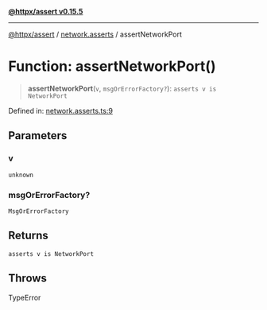 [**@httpx/assert v0.15.5**](../../README.md)

***

[@httpx/assert](../../README.md) / [network.asserts](../README.md) / assertNetworkPort

# Function: assertNetworkPort()

> **assertNetworkPort**(`v`, `msgOrErrorFactory?`): `asserts v is NetworkPort`

Defined in: [network.asserts.ts:9](https://github.com/belgattitude/httpx/blob/7903e9ebf18607df55b9a2972c85cfc54f82587a/packages/assert/src/network.asserts.ts#L9)

## Parameters

### v

`unknown`

### msgOrErrorFactory?

`MsgOrErrorFactory`

## Returns

`asserts v is NetworkPort`

## Throws

TypeError
